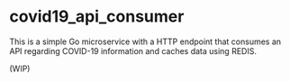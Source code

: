 # covid19_api_consumer

This is a simple Go microservice  with a HTTP endpoint that consumes an API regarding COVID-19 information and caches data using REDIS.

(WIP)